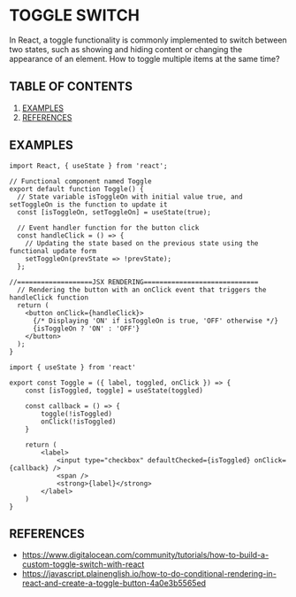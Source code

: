 # TOGGLE SWITCH
In React, a toggle functionality is commonly implemented to switch between two states, such as showing and hiding content or changing the appearance of an element. 
How to toggle multiple items at the same time?

## TABLE OF CONTENTS
1. [EXAMPLES](#examples)
2. [REFERENCES](#references)

## EXAMPLES

```
import React, { useState } from 'react';

// Functional component named Toggle
export default function Toggle() {
  // State variable isToggleOn with initial value true, and setToggleOn is the function to update it
  const [isToggleOn, setToggleOn] = useState(true);

  // Event handler function for the button click
  const handleClick = () => {
    // Updating the state based on the previous state using the functional update form
    setToggleOn(prevState => !prevState);
  };

//===================JSX RENDERING=============================
  // Rendering the button with an onClick event that triggers the handleClick function
  return (
    <button onClick={handleClick}>
      {/* Displaying 'ON' if isToggleOn is true, 'OFF' otherwise */}
      {isToggleOn ? 'ON' : 'OFF'}
    </button>
  );
}
```
```
import { useState } from 'react'

export const Toggle = ({ label, toggled, onClick }) => {
    const [isToggled, toggle] = useState(toggled)

    const callback = () => {
        toggle(!isToggled)
        onClick(!isToggled)
    }

    return (
        <label>
            <input type="checkbox" defaultChecked={isToggled} onClick={callback} />
            <span />
            <strong>{label}</strong>
        </label>
    )
}
```
## REFERENCES

- https://www.digitalocean.com/community/tutorials/how-to-build-a-custom-toggle-switch-with-react
- https://javascript.plainenglish.io/how-to-do-conditional-rendering-in-react-and-create-a-toggle-button-4a0e3b5565ed 
